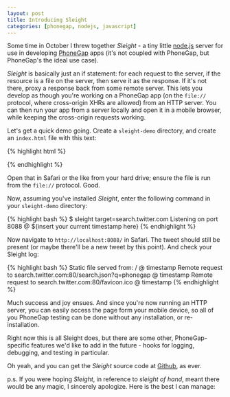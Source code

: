 ```yaml
---
layout: post
title: Introducing Sleight
categories: [phonegap, nodejs, javascript]
---
```


Some time in October I threw together _Sleight_ - a tiny little [node.js][node] server for use in developing [PhoneGap][pg] apps (it's not coupled with PhoneGap, but PhoneGap's the ideal use case).

_Sleight_ is basically just an if statement: for each request to the server, if the resource is a file on the server, then serve it as the response. If it's not there, proxy a response back from some remote server. This lets you develop as though you're working on a PhoneGap app (on the `file://` protocol, where cross-origin XHRs are allowed) from an HTTP server. You can then run your app from a server locally and open it in a mobile browser, while keeping the cross-origin requests working.

Let's get a quick demo going. Create a `sleight-demo` directory, and create an `index.html` file with this text:

{% highlight html %}
<body>
    <div id="latest-tweet"></div>
</body>
<script>
  var server = window.location.protocol == "file:" ?
      "http://search.twitter.com" : "";

  window.addEventListener('load', function () {
      function handleResponse(text) {
          var match = JSON.parse(text).results[0].text;
          document.getElementById('latest-tweet').innerHTML = match;
      }

      var url = server + "/search.json?q=phonegap";
      var req = new XMLHttpRequest();
      req.onreadystatechange = function () {
          if (this.readyState == 4) {
              if (this.status == 200 || this.status == 0) {
                  handleResponse(this.responseText);
              } else {
                  console.log('something went wrong');
              }
          }
      }

      req.open('GET', url, true);
      req.send();
  })
</script>
{% endhighlight %}

Open that in Safari or the like from your hard drive; ensure the file is run from the `file://` protocol. Good.

Now, assuming you've installed _Sleight_, enter the following command in your `sleight-demo` directory:

{% highlight bash %}
$ sleight target=search.twitter.com
Listening on port 8088 @ ${insert your current timestamp here}
{% endhighlight %}

Now navigate to `http://localhost:8088/` in Safari. The tweet should still be present (or maybe there'll be a new tweet by this point). And check your Sleight log:

{% highlight bash %}
Static file served from: / @ timestamp
Remote request to search.twitter.com:80/search.json?q=phonegap @ timestamp
Remote request to search.twitter.com:80/favicon.ico @ timestamp
{% endhighlight %}

Much success and joy ensues. And since you're now running an HTTP server, you can easily access the page form your mobile device, so all of you PhoneGap testing can be done without any installation, or re-installation.

Right now this is all Sleight does, but there are some other, PhoneGap-specific features we'd like to add in the future - hooks for logging, debugging, and testing in particular.

Oh yeah, and you can get the _Sleight_ source code at [Github][slgh], as ever.

p.s. If you were hoping _Sleight_, in reference to _sleight of hand_, meant there would be any magic, I sincerely apologize. Here is the best I can manage:

<object width="480" height="385"><param name="movie" value="http://www.youtube.com/v/98YfDn-Afpg?fs=1&amp;hl=en_US"></param><param name="allowFullScreen" value="true"></param><param name="allowscriptaccess" value="always"></param><embed src="http://www.youtube.com/v/98YfDn-Afpg?fs=1&amp;hl=en_US" type="application/x-shockwave-flash" allowscriptaccess="always" allowfullscreen="true" width="480" height="385"></embed></object>

[pg]: http://www.phonegap.com
[node]: http://nodejs.org
[slgh]: http://github.com/alunny/sleight
